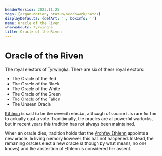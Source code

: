 ```yaml
---
headerVersion: 2023.11.25
tags: [organization, status/needswork/notes]
displayDefaults: {defArt: '', boxInfo: ''}
name: Oracle of the Riven
whereabouts: Tyrwingha
title: Oracle of the Riven
---
```

# Oracle of the Riven

The royal electors of [Tyrwingha](<../gazetteer/greater-sembara/tyrwingha/tyrwingha.md>). There are six of these royal electors:

* The Oracle of the Red
* The Oracle of the Black
* The Oracle of the White
* The Oracle of the Green
* The Oracle of the Fallen
* The Unseen Oracle

[Ethlenn](<../people/extraplanar-powers/archfey-ethlenn.md>) is said to be the seventh elector, although of course it is rare for her to actually cast a vote. Traditionally, the oracles are all powerful warlocks, but in recent years this tradition has not always been maintained.

When an oracle dies, tradition holds that the [Archfey Ethlenn](<../people/extraplanar-powers/archfey-ethlenn.md>) appoints a new oracle. In living memory however, this has not happened. Instead, the remaining oracles elect a new oracle (although by what means, no one knows) and the abstention of Ethlenn is considered her assent.





